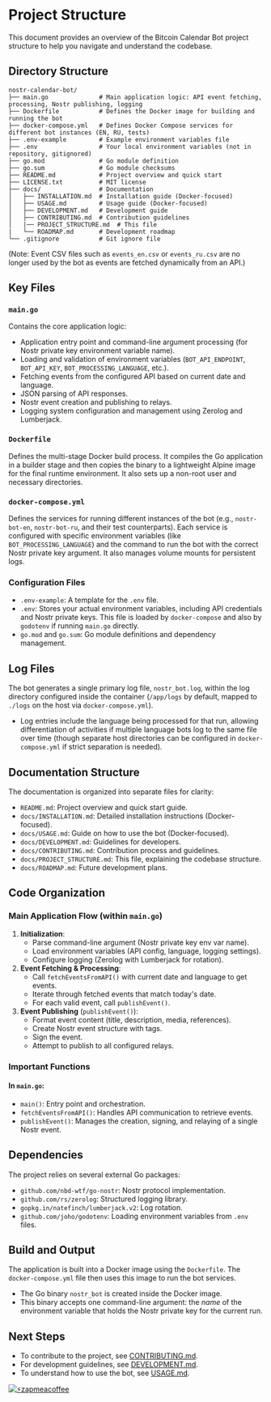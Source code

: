 # Project Structure

This document provides an overview of the Bitcoin Calendar Bot project structure to help you navigate and understand the codebase.

## Directory Structure

```
nostr-calendar-bot/
├── main.go              # Main application logic: API event fetching, processing, Nostr publishing, logging
├── Dockerfile           # Defines the Docker image for building and running the bot
├── docker-compose.yml   # Defines Docker Compose services for different bot instances (EN, RU, tests)
├── .env-example         # Example environment variables file
├── .env                 # Your local environment variables (not in repository, gitignored)
├── go.mod               # Go module definition
├── go.sum               # Go module checksums
├── README.md            # Project overview and quick start
├── LICENSE.txt          # MIT license
├── docs/                # Documentation
│   ├── INSTALLATION.md  # Installation guide (Docker-focused)
│   ├── USAGE.md         # Usage guide (Docker-focused)
│   ├── DEVELOPMENT.md   # Development guide
│   ├── CONTRIBUTING.md  # Contribution guidelines
│   |── PROJECT_STRUCTURE.md  # This file
|   └── ROADMAP.md       # Development roadmap
└── .gitignore           # Git ignore file
```

(Note: Event CSV files such as `events_en.csv` or `events_ru.csv` are no longer used by the bot as events are fetched dynamically from an API.)

## Key Files

### `main.go`

Contains the core application logic:

-   Application entry point and command-line argument processing (for Nostr private key environment variable name).
-   Loading and validation of environment variables (`BOT_API_ENDPOINT`, `BOT_API_KEY`, `BOT_PROCESSING_LANGUAGE`, etc.).
-   Fetching events from the configured API based on current date and language.
-   JSON parsing of API responses.
-   Nostr event creation and publishing to relays.
-   Logging system configuration and management using Zerolog and Lumberjack.

### `Dockerfile`

Defines the multi-stage Docker build process. It compiles the Go application in a builder stage and then copies the binary to a lightweight Alpine image for the final runtime environment. It also sets up a non-root user and necessary directories.

### `docker-compose.yml`

Defines the services for running different instances of the bot (e.g., `nostr-bot-en`, `nostr-bot-ru`, and their test counterparts). Each service is configured with specific environment variables (like `BOT_PROCESSING_LANGUAGE`) and the command to run the bot with the correct Nostr private key argument. It also manages volume mounts for persistent logs.

### Configuration Files

-   `.env-example`: A template for the `.env` file.
-   `.env`: Stores your actual environment variables, including API credentials and Nostr private keys. This file is loaded by `docker-compose` and also by `godotenv` if running `main.go` directly.
-   `go.mod` and `go.sum`: Go module definitions and dependency management.

## Log Files

The bot generates a single primary log file, `nostr_bot.log`, within the log directory configured inside the container (`/app/logs` by default, mapped to `./logs` on the host via `docker-compose.yml`).

-   Log entries include the language being processed for that run, allowing differentiation of activities if multiple language bots log to the same file over time (though separate host directories can be configured in `docker-compose.yml` if strict separation is needed).

## Documentation Structure

The documentation is organized into separate files for clarity:

-   `README.md`: Project overview and quick start guide.
-   `docs/INSTALLATION.md`: Detailed installation instructions (Docker-focused).
-   `docs/USAGE.md`: Guide on how to use the bot (Docker-focused).
-   `docs/DEVELOPMENT.md`: Guidelines for developers.
-   `docs/CONTRIBUTING.md`: Contribution process and guidelines.
-   `docs/PROJECT_STRUCTURE.md`: This file, explaining the codebase structure.
-   `docs/ROADMAP.md`: Future development plans.

## Code Organization

### Main Application Flow (within `main.go`)

1.  **Initialization**:
    *   Parse command-line argument (Nostr private key env var name).
    *   Load environment variables (API config, language, logging settings).
    *   Configure logging (Zerolog with Lumberjack for rotation).
2.  **Event Fetching & Processing**:
    *   Call `fetchEventsFromAPI()` with current date and language to get events.
    *   Iterate through fetched events that match today's date.
    *   For each valid event, call `publishEvent()`.
3.  **Event Publishing** (`publishEvent()`):
    *   Format event content (title, description, media, references).
    *   Create Nostr event structure with tags.
    *   Sign the event.
    *   Attempt to publish to all configured relays.

### Important Functions

#### In `main.go`:

-   `main()`: Entry point and orchestration.
-   `fetchEventsFromAPI()`: Handles API communication to retrieve events.
-   `publishEvent()`: Manages the creation, signing, and relaying of a single Nostr event.

## Dependencies

The project relies on several external Go packages:

-   `github.com/nbd-wtf/go-nostr`: Nostr protocol implementation.
-   `github.com/rs/zerolog`: Structured logging library.
-   `gopkg.in/natefinch/lumberjack.v2`: Log rotation.
-   `github.com/joho/godotenv`: Loading environment variables from `.env` files.

## Build and Output

The application is built into a Docker image using the `Dockerfile`. The `docker-compose.yml` file then uses this image to run the bot services.

-   The Go binary `nostr_bot` is created inside the Docker image.
-   This binary accepts one command-line argument: the *name* of the environment variable that holds the Nostr private key for the current run.

## Next Steps

-   To contribute to the project, see [CONTRIBUTING.md](CONTRIBUTING.md).
-   For development guidelines, see [DEVELOPMENT.md](DEVELOPMENT.md).
-   To understand how to use the bot, see [USAGE.md](USAGE.md).

[![⚡️zapmeacoffee](https://img.shields.io/badge/⚡️zap_-me_a_coffee-violet?style=plastic)](https://zapmeacoffee.com/npub1tcalvjvswjh5rwhr3gywmfjzghthexjpddzvlxre9wxfqz4euqys0309hn)

